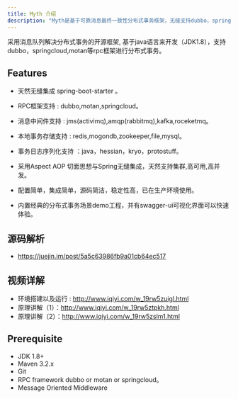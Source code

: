 ```yaml
---
title: Myth 介绍
description: "Myth是基于可靠消息最终一致性分布式事务框架，无缝支持dubbo，springcloud,motan等rpc框架的微服务"
---
```


采用消息队列解决分布式事务的开源框架, 基于java语言来开发（JDK1.8），支持dubbo，springcloud,motan等rpc框架进行分布式事务。

## Features

* 天然无缝集成 spring-boot-starter 。

* RPC框架支持 : dubbo,motan,springcloud。

* 消息中间件支持 : jms(activimq),amqp(rabbitmq),kafka,roceketmq。

* 本地事务存储支持 : redis,mogondb,zookeeper,file,mysql。

* 事务日志序列化支持 ：java，hessian，kryo，protostuff。

* 采用Aspect AOP 切面思想与Spring无缝集成，天然支持集群,高可用,高并发。

* 配置简单，集成简单，源码简洁，稳定性高，已在生产环境使用。

* 内置经典的分布式事务场景demo工程，并有swagger-ui可视化界面可以快速体验。


## 源码解析

* https://juejin.im/post/5a5c63986fb9a01cb64ec517 
  
## 视频详解

* 环境搭建以及运行 : http://www.iqiyi.com/w_19rw5zuigl.html
* 原理讲解（1）：http://www.iqiyi.com/w_19rw5ztpkh.html
* 原理讲解（2）：http://www.iqiyi.com/w_19rw5zslm1.html
  
## Prerequisite

* JDK 1.8+
* Maven 3.2.x
* Git
* RPC framework dubbo or motan or springcloud。
* Message Oriented Middleware
